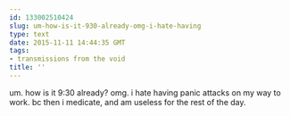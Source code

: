 ```yaml
---
id: 133002510424
slug: um-how-is-it-930-already-omg-i-hate-having
type: text
date: 2015-11-11 14:44:35 GMT
tags:
- transmissions from the void
title: ''
---
```

um. how is it 9:30 already? omg. i hate having panic attacks on my way to work. bc then i medicate, and am useless for the rest of the day.
